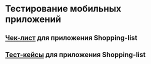# Тестирование мобильных приложений

## [Чек-лист](https://docs.google.com/spreadsheets/d/1C6df5pi8ox-lr8sBTo7-XGd4PaPbGNVvHxm65P5Gdmk/edit?usp=sharing) для приложения Shopping-list

## [Тест-кейсы](https://drive.google.com/file/d/1iHmP70fjcl0gpQBqdaHY3cunvvNEtGEE/view?usp=sharing) для приложения Shopping-list
